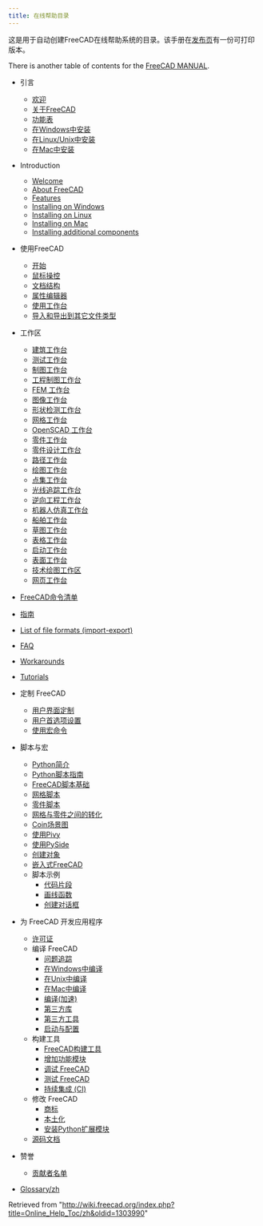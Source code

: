 ```yaml
---
title: 在线帮助目录
---
```

这是用于自动创建FreeCAD在线帮助系统的目录。该手册在[发布页](https://github.com/FreeCAD/FreeCAD/releases)有一份可打印版本。

There is another table of contents for the [FreeCAD MANUAL](/Manual:Introduction "Manual:Introduction").

* 引言
  + [欢迎](/Online_Help_Startpage "Online Help Startpage")
  + [关于FreeCAD](/About_FreeCAD/zh "About FreeCAD/zh")
  + [功能表](/Feature_list/zh "Feature list/zh")
  + [在Windows中安装](/Install_on_Windows/zh "Install on Windows/zh")
  + [在Linux/Unix中安装](/Install_on_Unix/zh "Install on Unix/zh")
  + [在Mac中安装](/Install_on_Mac/zh "Install on Mac/zh")

* Introduction
  + [Welcome](/Online_Help_Startpage "Online Help Startpage")
  + [About FreeCAD](/About_FreeCAD "About FreeCAD")
  + [Features](/Feature_list "Feature list")
  + [Installing on Windows](/Installing_on_Windows "Installing on Windows")
  + [Installing on Linux](/Installing_on_Linux "Installing on Linux")
  + [Installing on Mac](/Installing_on_Mac "Installing on Mac")
  + [Installing additional components](/Installing_additional_components "Installing additional components")

* 使用FreeCAD
  + [开始](/Getting_started/zh "Getting started/zh")
  + [鼠标操控](/Mouse_Model/zh "Mouse Model/zh")
  + [文档结构](/Document_structure/zh "Document structure/zh")
  + [属性编辑器](/Property_editor "Property editor")
  + [使用工作台](/Workbenches/zh "Workbenches/zh")
  + [导入和导出到其它文件类型](/index.php?title=Import_Export/zh&action=edit&redlink=1 "Import Export/zh (page does not exist)")

* 工作区
  + [建筑工作台](/Arch_Workbench/zh "Arch Workbench/zh")
  + [测试工作台](/Debugging/zh "Debugging/zh")
  + [制图工作台](/Draft_Workbench/zh "Draft Workbench/zh")
  + [工程制图工作台](/Drawing_Workbench/zh "Drawing Workbench/zh")
  + [FEM 工作台](/FEM_Workbench/zh "FEM Workbench/zh")
  + [图像工作台](/Image_Workbench/zh "Image Workbench/zh")
  + [形状检测工作台](/Inspection_Workbench/zh "Inspection Workbench/zh")
  + [网格工作台](/Mesh_Workbench/zh "Mesh Workbench/zh")
  + [OpenSCAD 工作台](/OpenSCAD_Workbench/zh "OpenSCAD Workbench/zh")
  + [零件工作台](/Part_Workbench/zh "Part Workbench/zh")
  + [零件设计工作台](/PartDesign_Workbench/zh "PartDesign Workbench/zh")
  + [路径工作台](/Path_Workbench/zh "Path Workbench/zh")
  + [绘图工作台](/Plot_Workbench/zh "Plot Workbench/zh")
  + [点集工作台](/Points_Workbench/zh "Points Workbench/zh")
  + [光线追踪工作台](/Raytracing_Workbench/zh "Raytracing Workbench/zh")
  + [逆向工程工作台](/Reverse_Engineering_Workbench/zh "Reverse Engineering Workbench/zh")
  + [机器人仿真工作台](/Robot_Workbench/zh "Robot Workbench/zh")
  + [船舶工作台](/Ship_Workbench/zh "Ship Workbench/zh")
  + [草图工作台](/Sketcher_Workbench/zh "Sketcher Workbench/zh")
  + [表格工作台](/Spreadsheet_Workbench/zh "Spreadsheet Workbench/zh")
  + [启动工作台](/Start_Workbench/zh "Start Workbench/zh")
  + [表面工作台](/Surface_Workbench/zh "Surface Workbench/zh")
  + [技术绘图工作区](/TechDraw_Workbench/zh "TechDraw Workbench/zh")
  + [网页工作台](/Web_Workbench/zh "Web Workbench/zh")

* [FreeCAD命令清单](/List_of_Commands/zh "List of Commands/zh")
* [指南](/Tutorials/zh "Tutorials/zh")

* [List of file formats (import-export)](/Import_Export "Import Export")

* [FAQ](/Frequently_asked_questions "Frequently asked questions")

* [Workarounds](/Workarounds "Workarounds")

* [Tutorials](/Tutorials "Tutorials")

* 定制 FreeCAD
  + [用户界面定制](/Interface_Customization/zh "Interface Customization/zh")
  + [用户首选项设置](/Preferences_Editor/zh "Preferences Editor/zh")
  + [使用宏命令](/index.php?title=Macros/zh&action=edit&redlink=1 "Macros/zh (page does not exist)")

* 脚本与宏
  + [Python简介](/index.php?title=Introduction_to_Python/zh&action=edit&redlink=1 "Introduction to Python/zh (page does not exist)")
  + [Python脚本指南](/index.php?title=Python_scripting_tutorial/zh&action=edit&redlink=1 "Python scripting tutorial/zh (page does not exist)")
  + [FreeCAD脚本基础](/index.php?title=FreeCAD_Scripting_Basics/zh&action=edit&redlink=1 "FreeCAD Scripting Basics/zh (page does not exist)")
  + [网格脚本](/index.php?title=Mesh_Scripting/zh&action=edit&redlink=1 "Mesh Scripting/zh (page does not exist)")
  + [零件脚本](/Topological_data_scripting/zh "Topological data scripting/zh")
  + [网格与零件之间的转化](/index.php?title=Mesh_to_Part/zh&action=edit&redlink=1 "Mesh to Part/zh (page does not exist)")
  + [Coin场景图](/index.php?title=Scenegraph/zh&action=edit&redlink=1 "Scenegraph/zh (page does not exist)")
  + [使用Pivy](/index.php?title=Pivy/zh&action=edit&redlink=1 "Pivy/zh (page does not exist)")
  + [使用PySide](/index.php?title=PySide/zh&action=edit&redlink=1 "PySide/zh (page does not exist)")
  + [创建对象](/index.php?title=Scripted_objects/zh&action=edit&redlink=1 "Scripted objects/zh (page does not exist)")
  + [嵌入式FreeCAD](/index.php?title=Embedding_FreeCAD/zh&action=edit&redlink=1 "Embedding FreeCAD/zh (page does not exist)")
  + 脚本示例
    - [代码片段](/index.php?title=Code_snippets/zh&action=edit&redlink=1 "Code snippets/zh (page does not exist)")
    - [画线函数](/index.php?title=Line_drawing_function/zh&action=edit&redlink=1 "Line drawing function/zh (page does not exist)")
    - [创建对话框](/index.php?title=Dialog_creation/zh&action=edit&redlink=1 "Dialog creation/zh (page does not exist)")

* 为 FreeCAD 开发应用程序
  + [许可证](/index.php?title=Licence/zh&action=edit&redlink=1 "Licence/zh (page does not exist)")
  + 编译 FreeCAD
    - [问题追踪](/Tracker/zh "Tracker/zh")
    - [在Windows中编译](/index.php?title=Compile_on_Windows/zh&action=edit&redlink=1 "Compile on Windows/zh (page does not exist)")
    - [在Unix中编译](/index.php?title=Compile_on_Linux/zh&action=edit&redlink=1 "Compile on Linux/zh (page does not exist)")
    - [在Mac中编译](/index.php?title=Compile_on_MacOS/zh&action=edit&redlink=1 "Compile on MacOS/zh (page does not exist)")
    - [编译(加速)](/index.php?title=Compiling_(Speeding_up)/zh&action=edit&redlink=1 "Compiling (Speeding up)/zh (page does not exist)")
    - [第三方库](/index.php?title=Third_Party_Libraries/zh&action=edit&redlink=1 "Third Party Libraries/zh (page does not exist)")
    - [第三方工具](/index.php?title=Third_Party_Tools/zh&action=edit&redlink=1 "Third Party Tools/zh (page does not exist)")
    - [启动与配置](/index.php?title=Start_up_and_Configuration/zh&action=edit&redlink=1 "Start up and Configuration/zh (page does not exist)")
  + 构建工具
    - [FreeCAD构建工具](/index.php?title=FreeCAD_Build_Tool/zh&action=edit&redlink=1 "FreeCAD Build Tool/zh (page does not exist)")
    - [增加功能模块](/index.php?title=Workbench_creation/zh&action=edit&redlink=1 "Workbench creation/zh (page does not exist)")
    - [调试 FreeCAD](/Debugging/zh "Debugging/zh")
    - [测试 FreeCAD](/index.php?title=Testing/zh&action=edit&redlink=1 "Testing/zh (page does not exist)")
    - [持续集成 (CI)](/index.php?title=Continuous_Integration/zh&action=edit&redlink=1 "Continuous Integration/zh (page does not exist)")
  + 修改 FreeCAD
    - [商标](/index.php?title=Branding/zh&action=edit&redlink=1 "Branding/zh (page does not exist)")
    - [本土化](/index.php?title=Localisation/zh&action=edit&redlink=1 "Localisation/zh (page does not exist)")
    - [安装Python扩展模块](/index.php?title=Extra_python_modules/zh&action=edit&redlink=1 "Extra python modules/zh (page does not exist)")
  + [源码文档](/index.php?title=Source_documentation/zh&action=edit&redlink=1 "Source documentation/zh (page does not exist)")

* 赞誉
  + [贡献者名单](/index.php?title=Contributors/zh&action=edit&redlink=1 "Contributors/zh (page does not exist)")

* [Glossary/zh](/index.php?title=Glossary/zh&action=edit&redlink=1 "Glossary/zh (page does not exist)")

Retrieved from "<http://wiki.freecad.org/index.php?title=Online_Help_Toc/zh&oldid=1303990>"